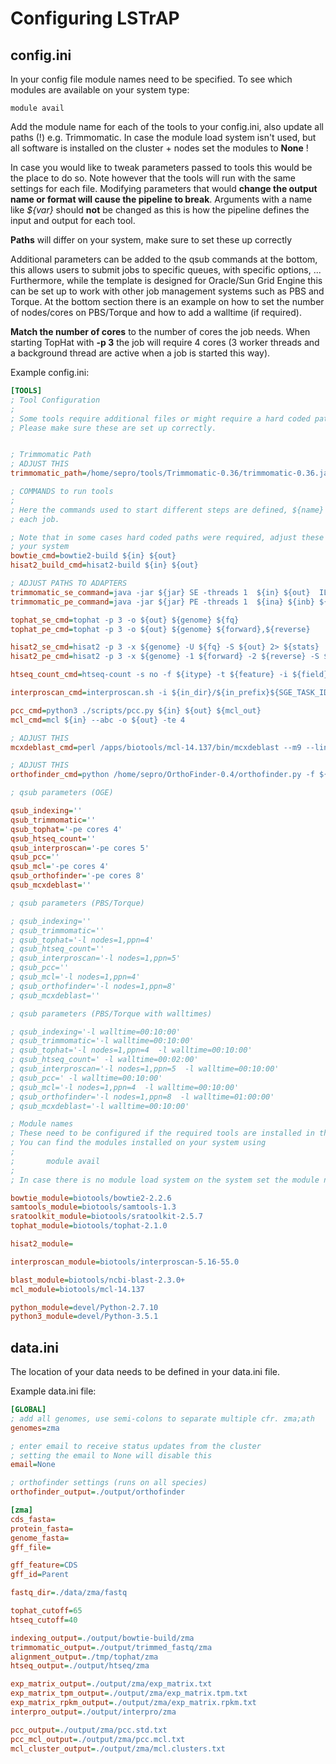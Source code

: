 # Configuring LSTrAP
## config.ini
In your config file module names need to be specified. To see which modules are available on your system type:

    module avail

Add the module name for each of the tools to your config.ini, also update all paths (!) e.g. Trimmomatic.
In case the module load system isn't used, but all software is installed on the cluster + nodes set the modules to **None** !

In case you would like to tweak parameters passed to tools this would be the place to do so. Note however that the tools
will run with the same settings for each file. Modifying parameters that would **change the output name or format will 
cause the pipeline to break**. Arguments with a name like *${var}* should **not** be changed as this is how the pipeline 
defines the input and output for each tool.

**Paths** will differ on your system, make sure to set these up correctly

Additional parameters can be added to the qsub commands at the bottom, 
this allows users to submit jobs to specific queues, with specific 
options, ... Furthermore, while the template is designed for Oracle/Sun 
Grid Engine this can be set up to work with other job management systems
such as PBS and Torque. At the bottom section there is an example on how to 
set the number of nodes/cores on PBS/Torque and how to add a walltime (if
required).

**Match the number of cores** to the number of cores the job needs. When
starting TopHat with **-p 3** the job will require 4 cores (3 worker 
threads and a background thread are active when a job is started this 
way).

Example config.ini:

```ini
[TOOLS]
; Tool Configuration
;
; Some tools require additional files or might require a hard coded path to the script.
; Please make sure these are set up correctly.


; Trimmomatic Path
; ADJUST THIS
trimmomatic_path=/home/sepro/tools/Trimmomatic-0.36/trimmomatic-0.36.jar

; COMMANDS to run tools
;
; Here the commands used to start different steps are defined, ${name} are variables that will be set by LSTrAP for
; each job.

; Note that in some cases hard coded paths were required, adjust these to match the location of these files on
; your system
bowtie_cmd=bowtie2-build ${in} ${out}
hisat2_build_cmd=hisat2-build ${in} ${out}

; ADJUST PATHS TO ADAPTERS
trimmomatic_se_command=java -jar ${jar} SE -threads 1  ${in} ${out}  ILLUMINACLIP:/home/sepro/tools/Trimmomatic-0.36/adapters/TruSeq3-SE.fa:2:30:10 LEADING:3 TRAILING:3 SLIDINGWINDOW:4:15 MINLEN:36
trimmomatic_pe_command=java -jar ${jar} PE -threads 1  ${ina} ${inb} ${outap} ${outau} ${outbp} ${outbu} ILLUMINACLIP:/home/sepro/tools/Trimmomatic-0.36/adapters/TruSeq3-PE.fa:2:30:10 LEADING:3 TRAILING:3 SLIDINGWINDOW:4:15 MINLEN:36

tophat_se_cmd=tophat -p 3 -o ${out} ${genome} ${fq}
tophat_pe_cmd=tophat -p 3 -o ${out} ${genome} ${forward},${reverse}

hisat2_se_cmd=hisat2 -p 3 -x ${genome} -U ${fq} -S ${out} 2> ${stats}
hisat2_pe_cmd=hisat2 -p 3 -x ${genome} -1 ${forward} -2 ${reverse} -S ${out} 2> ${stats}

htseq_count_cmd=htseq-count -s no -f ${itype} -t ${feature} -i ${field} ${bam} ${gff} > ${out}

interproscan_cmd=interproscan.sh -i ${in_dir}/${in_prefix}${SGE_TASK_ID} -o ${out_dir}/${out_prefix}${SGE_TASK_ID} -f tsv -dp -iprlookup -goterms --tempdir /tmp

pcc_cmd=python3 ./scripts/pcc.py ${in} ${out} ${mcl_out}
mcl_cmd=mcl ${in} --abc -o ${out} -te 4

; ADJUST THIS
mcxdeblast_cmd=perl /apps/biotools/mcl-14.137/bin/mcxdeblast --m9 --line-mode=abc ${blast_in} > ${abc_out}

; ADJUST THIS
orthofinder_cmd=python /home/sepro/OrthoFinder-0.4/orthofinder.py -f ${fasta_dir} -t 8

; qsub parameters (OGE)

qsub_indexing=''
qsub_trimmomatic=''
qsub_tophat='-pe cores 4'
qsub_htseq_count=''
qsub_interproscan='-pe cores 5'
qsub_pcc=''
qsub_mcl='-pe cores 4'
qsub_orthofinder='-pe cores 8'
qsub_mcxdeblast=''

; qsub parameters (PBS/Torque)

; qsub_indexing=''
; qsub_trimmomatic=''
; qsub_tophat='-l nodes=1,ppn=4'
; qsub_htseq_count=''
; qsub_interproscan='-l nodes=1,ppn=5'
; qsub_pcc=''
; qsub_mcl='-l nodes=1,ppn=4'
; qsub_orthofinder='-l nodes=1,ppn=8'
; qsub_mcxdeblast=''

; qsub parameters (PBS/Torque with walltimes)

; qsub_indexing='-l walltime=00:10:00'
; qsub_trimmomatic='-l walltime=00:10:00'
; qsub_tophat='-l nodes=1,ppn=4  -l walltime=00:10:00'
; qsub_htseq_count=' -l walltime=00:02:00'
; qsub_interproscan='-l nodes=1,ppn=5  -l walltime=00:10:00'
; qsub_pcc=' -l walltime=00:10:00'
; qsub_mcl='-l nodes=1,ppn=4  -l walltime=00:10:00'
; qsub_orthofinder='-l nodes=1,ppn=8  -l walltime=01:00:00'
; qsub_mcxdeblast='-l walltime=00:10:00'

; Module names
; These need to be configured if the required tools are installed in the environment modules.
; You can find the modules installed on your system using
;
;       module avail
;
; In case there is no module load system on the system set the module name to None

bowtie_module=biotools/bowtie2-2.2.6
samtools_module=biotools/samtools-1.3
sratoolkit_module=biotools/sratoolkit-2.5.7
tophat_module=biotools/tophat-2.1.0

hisat2_module=

interproscan_module=biotools/interproscan-5.16-55.0

blast_module=biotools/ncbi-blast-2.3.0+
mcl_module=biotools/mcl-14.137

python_module=devel/Python-2.7.10
python3_module=devel/Python-3.5.1

```

## data.ini
The location of your data needs to be defined in your data.ini file.

Example data.ini file:
```ini
[GLOBAL]
; add all genomes, use semi-colons to separate multiple cfr. zma;ath
genomes=zma

; enter email to receive status updates from the cluster
; setting the email to None will disable this
email=None

; orthofinder settings (runs on all species)
orthofinder_output=./output/orthofinder

[zma]
cds_fasta=
protein_fasta=
genome_fasta=
gff_file=

gff_feature=CDS
gff_id=Parent

fastq_dir=./data/zma/fastq

tophat_cutoff=65
htseq_cutoff=40

indexing_output=./output/bowtie-build/zma
trimmomatic_output=./output/trimmed_fastq/zma
alignment_output=./tmp/tophat/zma
htseq_output=./output/htseq/zma

exp_matrix_output=./output/zma/exp_matrix.txt
exp_matrix_tpm_output=./output/zma/exp_matrix.tpm.txt
exp_matrix_rpkm_output=./output/zma/exp_matrix.rpkm.txt
interpro_output=./output/interpro/zma

pcc_output=./output/zma/pcc.std.txt
pcc_mcl_output=./output/zma/pcc.mcl.txt
mcl_cluster_output=./output/zma/mcl.clusters.txt
```
